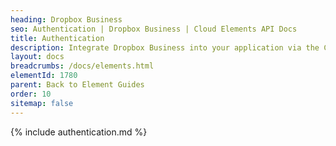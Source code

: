 ```yaml
---
heading: Dropbox Business
seo: Authentication | Dropbox Business | Cloud Elements API Docs
title: Authentication
description: Integrate Dropbox Business into your application via the Cloud Elements APIs.
layout: docs
breadcrumbs: /docs/elements.html
elementId: 1780
parent: Back to Element Guides
order: 10
sitemap: false
---
```


{% include authentication.md %}

